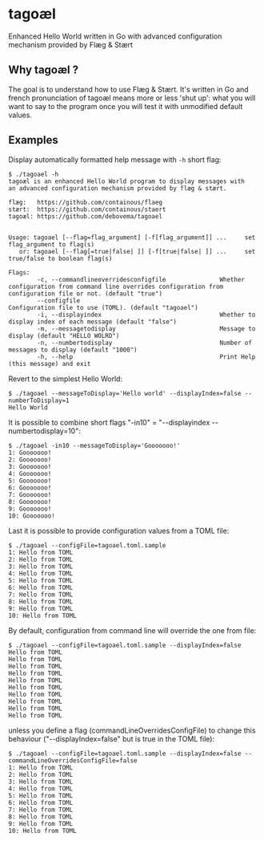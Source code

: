 # tagoæl

Enhanced Hello World written in Go with advanced configuration mechanism provided by Flæg &amp; Stært

## Why tagoæl ?

The goal is to understand how to use Flæg &amp; Stært. It's written in Go and french pronunciation of tagoæl means more or less 'shut up': what you will want to say to the program once you will test it with unmodified default values.

## Examples

Display automatically formatted help message with `-h` short flag:
```shell
$ ./tagoael -h
tagoæl is an enhanced Hello World program to display messages with
an advanced configuration mechanism provided by flæg & stært.

flæg:   https://github.com/containous/flaeg
stært:  https://github.com/containous/staert
tagoæl: https://github.com/debovema/tagoael


Usage: tagoael [--flag=flag_argument] [-f[flag_argument]] ...     set flag_argument to flag(s)
   or: tagoael [--flag[=true|false| ]] [-f[true|false| ]] ...     set true/false to boolean flag(s)

Flags:
        -c, --commandlineoverridesconfigfile               Whether configuration from command line overrides configuration from configuration file or not. (default "true")
        --configfile                                       Configuration file to use (TOML). (default "tagoael")
        -i, --displayindex                                 Whether to display index of each message (default "false")
        -m, --messagetodisplay                             Message to display (default "HELLO WOLRD")
        -n, --numbertodisplay                              Number of messages to display (default "1000")
        -h, --help                                         Print Help (this message) and exit
```

Revert to the simplest Hello World:
```shell
$ ./tagoael --messageToDisplay='Hello world' --displayIndex=false --numberToDisplay=1
Hello World
```

It is possible to combine short flags "-in10" = "--displayindex  --numbertodisplay=10":
```shell
$ ./tagoael -in10 --messageToDisplay='Gooooooo!'
1: Gooooooo!
2: Gooooooo!
3: Gooooooo!
4: Gooooooo!
5: Gooooooo!
6: Gooooooo!
7: Gooooooo!
8: Gooooooo!
9: Gooooooo!
10: Gooooooo!
```

Last it is possible to provide configuration values from a TOML file:
```shell
$ ./tagoael --configFile=tagoael.toml.sample
1: Hello from TOML
2: Hello from TOML
3: Hello from TOML
4: Hello from TOML
5: Hello from TOML
6: Hello from TOML
7: Hello from TOML
8: Hello from TOML
9: Hello from TOML
10: Hello from TOML
```

By default, configuration from command line will override the one from file:
```shell
$ ./tagoael --configFile=tagoael.toml.sample --displayIndex=false
Hello from TOML
Hello from TOML
Hello from TOML
Hello from TOML
Hello from TOML
Hello from TOML
Hello from TOML
Hello from TOML
Hello from TOML
Hello from TOML
```

unless you define a flag (commandLineOverridesConfigFile) to change this behaviour ("--displayIndex=false" but is true in the TOML file):
```shell
$ ./tagoael --configFile=tagoael.toml.sample --displayIndex=false --commandLineOverridesConfigFile=false
1: Hello from TOML
2: Hello from TOML
3: Hello from TOML
4: Hello from TOML
5: Hello from TOML
6: Hello from TOML
7: Hello from TOML
8: Hello from TOML
9: Hello from TOML
10: Hello from TOML
```